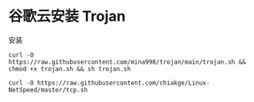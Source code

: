 # 谷歌云安装 Trojan

安装
```````
curl -O https://raw.githubusercontent.com/mina998/trojan/main/trojan.sh && chmod +x trojan.sh && sh trojan.sh

curl -O https://raw.githubusercontent.com/chiakge/Linux-NetSpeed/master/tcp.sh
```````
